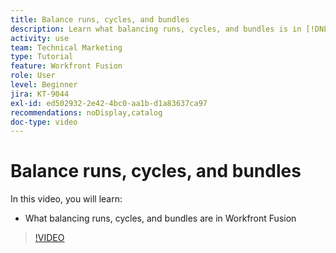 ```yaml
---
title: Balance runs, cycles, and bundles
description: Learn what balancing runs, cycles, and bundles is in [!DNL Adobe Workfront Fusion].
activity: use
team: Technical Marketing
type: Tutorial
feature: Workfront Fusion
role: User
level: Beginner
jira: KT-9044
exl-id: ed502932-2e42-4bc0-aa1b-d1a83637ca97
recommendations: noDisplay,catalog
doc-type: video
---
```

# Balance runs, cycles, and bundles

In this video, you will learn:

* What balancing runs, cycles, and bundles are in Workfront Fusion

>[!VIDEO](https://video.tv.adobe.com/v/335285/?quality=12&learn=on&enablevpops)
